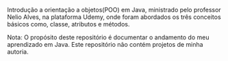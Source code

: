 Introdução a orientação a objetos(POO) em Java, ministrado pelo professor Nelio Alves, na plataforma Udemy, onde foram abordados os três conceitos básicos como, classe, atributos e métodos. 


Nota:
O propósito deste repositório é documentar o andamento do meu aprendizado em Java. Este repositório não contém projetos de minha autoria.

